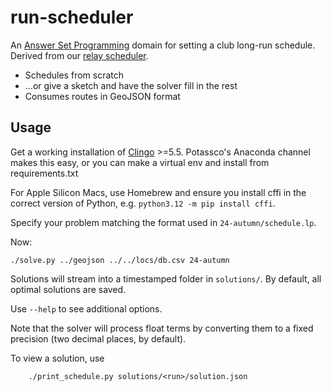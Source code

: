 # run-scheduler

An [Answer Set Programming](https://en.wikipedia.org/wiki/Answer_set_programming) domain for setting a club long-run schedule. Derived from our [relay scheduler](https://github.com/raceconditionrunning/relay-scheduler).

* Schedules from scratch 
* ...or give a sketch and have the solver fill in the rest
* Consumes routes in GeoJSON format


## Usage

Get a working installation of [Clingo](https://github.com/potassco/clingo) >=5.5. Potassco's Anaconda channel makes this easy, or you can make a virtual env and install from requirements.txt

For Apple Silicon Macs, use Homebrew and ensure you install cffi in the correct version of Python, e.g. `python3.12 -m pip install cffi`.

Specify your problem matching the format used in `24-autumn/schedule.lp`. 

Now:

    ./solve.py ../geojson ../../locs/db.csv 24-autumn

Solutions will stream into a timestamped folder in `solutions/`. By default, all optimal solutions are saved.

Use `--help` to see additional options.

Note that the solver will process float terms by converting them to a fixed precision (two decimal places, by default).

To view a solution, use 
    
        ./print_schedule.py solutions/<run>/solution.json
